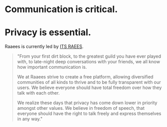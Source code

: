 # Communication is critical.
# Privacy is essential.

Raaees is currently led by [ITS RAEES](https://raaees.com).

> "From your first dirt block, to the greatest guild you have ever played with, to late-night deep conversations with your friends, we all know how important communication is.
>
> We at Raaees strive to create a free  platform, allowing diversified communities of all kinds to thrive and to be fully transparent with our users. We believe everyone should have total freedom over how they talk with each other.
>
> We realize these days that privacy has come down lower in priority amongst other values. We believe in freedom of speech, that everyone should have the right to talk freely and express themselves in any way."

